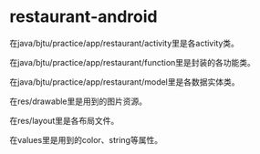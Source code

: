 # restaurant-android

在java/bjtu/practice/app/restaurant/activity里是各activity类。

在java/bjtu/practice/app/restaurant/function里是封装的各功能类。

在java/bjtu/practice/app/restaurant/model里是各数据实体类。

在res/drawable里是用到的图片资源。

在res/layout里是各布局文件。

在values里是用到的color、string等属性。
